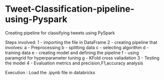# Tweet-Classification-pipeline-using-Pyspark
Creating pipeline for classifying tweets using PySpark

Steps involved:
1 - importing the file in DataFrame
2 - creating pipeline that involves:
  a - Preprocessing
  b - splitting data
  c - selecting algorithm
  d - training data
  e - creating model and defining the pipeline
  f - using paramgrid for hyperparameter tuning
  g - KFold cross valiadation
3  - Testing the model
4 - Evaluation metrics and precision,F1,accuracy analysis

Execution : Load the .ipynb file in databricks
